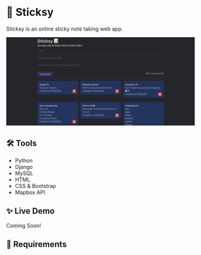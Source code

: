# 📝 Sticksy

Sticksy is an online sticky note taking web app.

![notes](https://raw.githubusercontent.com/austindflatt/Sticksy/main/sticksy.png)

## 🛠 Tools

* Python
* Django
* MySQL
* HTML
* CSS & Bootstrap
* Mapbox API

## ✨ Live Demo

Coming Soon!

## 🚀 Requirements

```sh

```
